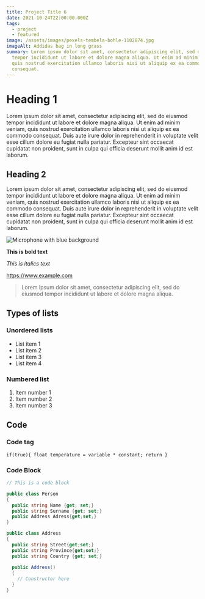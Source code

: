 ```yaml
---
title: Project Title 6
date: 2021-10-24T22:00:00.000Z
tags:
  - project
  - featured
image: /assets/images/pexels-tembela-bohle-1102874.jpg
imageAlt: Addidas bag in long grass
summary: Lorem ipsum dolor sit amet, consectetur adipiscing elit, sed do eiusmod
  tempor incididunt ut labore et dolore magna aliqua. Ut enim ad minim veniam,
  quis nostrud exercitation ullamco laboris nisi ut aliquip ex ea commodo
  consequat.
---
```

# Heading 1

Lorem ipsum dolor sit amet, consectetur adipiscing elit, sed do eiusmod tempor incididunt ut labore et dolore magna aliqua. Ut enim ad minim veniam, quis nostrud exercitation ullamco laboris nisi ut aliquip ex ea commodo consequat. Duis aute irure dolor in reprehenderit in voluptate velit esse cillum dolore eu fugiat nulla pariatur. Excepteur sint occaecat cupidatat non proident, sunt in culpa qui officia deserunt mollit anim id est laborum.

## Heading 2

Lorem ipsum dolor sit amet, consectetur adipiscing elit, sed do eiusmod tempor incididunt ut labore et dolore magna aliqua. Ut enim ad minim veniam, quis nostrud exercitation ullamco laboris nisi ut aliquip ex ea commodo consequat. Duis aute irure dolor in reprehenderit in voluptate velit esse cillum dolore eu fugiat nulla pariatur. Excepteur sint occaecat cupidatat non proident, sunt in culpa qui officia deserunt mollit anim id est laborum.

![Microphone with blue background](/assets/images/megaphone.png "Microphone with blue background")

**This is bold text**

*This is italics text*

<https://www.example.com>

> Lorem ipsum dolor sit amet, consectetur adipiscing elit, sed do eiusmod tempor incididunt ut labore et dolore magna aliqua.



## Types of lists

### Unordered lists

* List item 1
* List item 2
* List item 3
* List item 4

### Numbered list

1. Item number 1
2. Item number 2
3. Item number 3

## Code

### Code tag

`if(true){ float temperature = variable * constant; return }`

### Code Block

```csharp
// This is a code block

public class Person
{
  public string Name {get; set;}
  public string Surname {get; set;}
  public Address Adress{get;set;}
}

public class Address
{
  public string Street{get;set;}
  public string Province{get;set;}
  public string Country {get; set;}
  
  public Address()
  {
    // Constructor here
  }
}
```